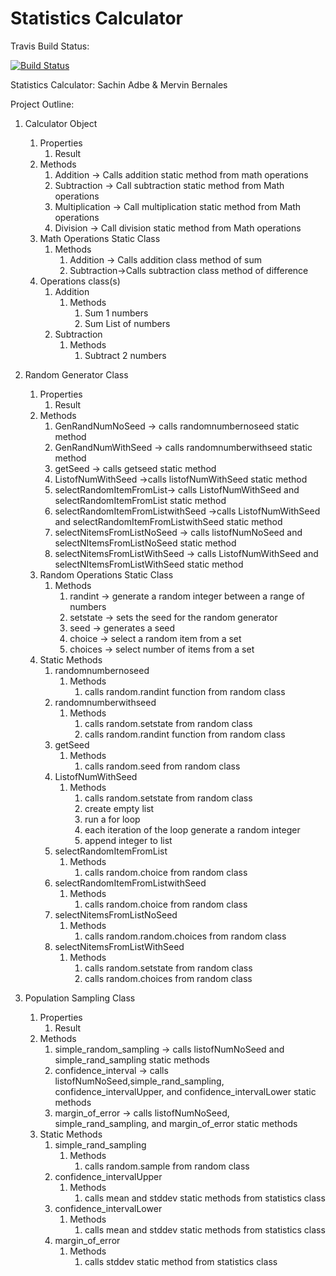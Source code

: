# Statistics Calculator

Travis Build Status:

[![Build Status](https://travis-ci.com/meahesachin/statscalc.svg?branch=main)](https://travis-ci.com/meahesachin/statscalc)

Statistics Calculator: Sachin Adbe & Mervin Bernales

Project Outline:

1. Calculator Object
    1. Properties
        1. Result 
    2. Methods
        1. Addition -> Calls addition static method from math operations
        2. Subtraction -> Call subtraction static method from Math operations
        3. Multiplication -> Call multiplication static method from Math operations
        3. Division -> Call division static method from Math operations
    3. Math Operations Static Class 
        1. Methods
            1. Addition -> Calls addition class method of sum
            2. Subtraction->Calls subtraction class method of difference
    4. Operations class(s)
        1. Addition
            1. Methods 
                1. Sum 1 numbers
                1. Sum List of numbers
        2. Subtraction
            1. Methods
               1. Subtract 2 numbers
               
2. Random Generator Class
    1. Properties
        1. Result
    2. Methods
        1. GenRandNumNoSeed -> calls randomnumbernoseed static method
        2. GenRandNumWithSeed -> calls randomnumberwithseed static method
        3. getSeed -> calls getseed static method
        4. ListofNumWithSeed ->calls listofNumWithSeed static method
        5. selectRandomItemFromList-> calls ListofNumWithSeed and selectRandomItemFromList static method
        6. selectRandomItemFromListwithSeed ->calls ListofNumWithSeed and selectRandomItemFromListwithSeed static method
        7. selectNitemsFromListNoSeed -> calls listofNumNoSeed and selectNItemsFromListNoSeed static method
        8. selectNitemsFromListWithSeed -> calls ListofNumWithSeed and selectNItemsFromListWithSeed static method
    3. Random Operations Static Class
        1. Methods
            1. randint -> generate a random integer between a range of numbers
            2. setstate -> sets the seed for the random generator
            3. seed -> generates a seed
            4. choice -> select a random item from a set
            5. choices -> select number of items from a set
    4. Static Methods
        1. randomnumbernoseed
            1. Methods
                1. calls random.randint function from random class           
        2. randomnumberwithseed
            1. Methods
                1. calls random.setstate from random class
                1. calls random.randint function from random class
        3. getSeed
            1. Methods
                1. calls random.seed from random class
        4. ListofNumWithSeed
            1. Methods
                1.  calls random.setstate from random class
                2. create empty list
                2. run a for loop
                3. each iteration of the loop generate a random integer
                4. append integer to list
        5. selectRandomItemFromList
            1. Methods
                1. calls random.choice from random class
        6. selectRandomItemFromListwithSeed
            1. Methods
                1. calls random.choice from random class
        7. selectNitemsFromListNoSeed
            1. Methods
                1. calls random.random.choices from random class
        8. selectNitemsFromListWithSeed
            1. Methods
                1. calls random.setstate from random class
                2. calls random.choices from random class
3. Population Sampling Class
    1. Properties
        1. Result
    2. Methods
        1. simple_random_sampling -> calls listofNumNoSeed and simple_rand_sampling static methods
        2. confidence_interval -> calls listofNumNoSeed,simple_rand_sampling, confidence_intervalUpper, and confidence_intervalLower static methods
        3. margin_of_error -> calls listofNumNoSeed, simple_rand_sampling, and margin_of_error static methods
    3. Static Methods
        1. simple_rand_sampling
            1. Methods
                1. calls random.sample from random class
        2. confidence_intervalUpper
            1. Methods
                1. calls mean and stddev static methods from statistics class
        3. confidence_intervalLower
            1. Methods
                1. calls mean and stddev static methods from statistics class
        4. margin_of_error
            1. Methods
                1. calls stddev static method from statistics class
